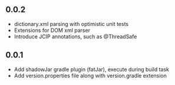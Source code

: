 0.0.2
-----
* dictionary.xml parsing with optimistic unit tests
* Extensions for DOM xml parser
* Introduce JCIP annotations, such as @ThreadSafe

0.0.1
-----
* Add shadowJar gradle plugin (fatJar), execute during build task
* Add version.properties file along with version.gradle extension